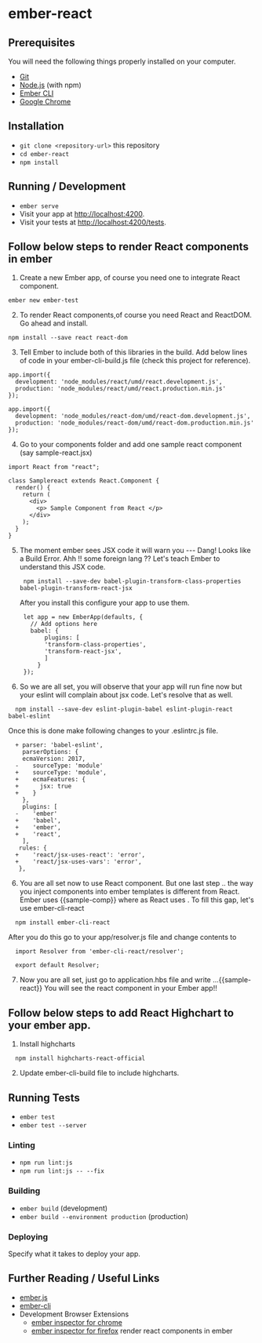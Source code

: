 # ember-react

## Prerequisites

You will need the following things properly installed on your computer.

- [Git](https://git-scm.com/)
- [Node.js](https://nodejs.org/) (with npm)
- [Ember CLI](https://ember-cli.com/)
- [Google Chrome](https://google.com/chrome/)

## Installation

- `git clone <repository-url>` this repository
- `cd ember-react`
- `npm install`

## Running / Development

- `ember serve`
- Visit your app at [http://localhost:4200](http://localhost:4200).
- Visit your tests at [http://localhost:4200/tests](http://localhost:4200/tests).

## Follow below steps to render React components in ember

1. Create a new Ember app, of course you need one to integrate React component.

```
ember new ember-test
```

2. To render React components,of course you need React and ReactDOM. Go ahead and install.

```
npm install --save react react-dom
```

3. Tell Ember to include both of this libraries in the build. Add below lines of code in your ember-cli-build.js file (check this project for reference).

```
app.import({
  development: 'node_modules/react/umd/react.development.js',
  production: 'node_modules/react/umd/react.production.min.js'
});

app.import({
  development: 'node_modules/react-dom/umd/react-dom.development.js',
  production: 'node_modules/react-dom/umd/react-dom.production.min.js'
});
```

4. Go to your components folder and add one sample react component (say sample-react.jsx)

```
import React from "react";

class Samplereact extends React.Component {
  render() {
    return (
      <div>
        <p> Sample Component from React </p>
      </div>
    );
  }
}
```

5. The moment ember sees JSX code it will warn you --- Dang! Looks like a Build Error.
   Ahh !! some foreign lang ??
   Let's teach Ember to understand this JSX code.

   ```
    npm install --save-dev babel-plugin-transform-class-properties babel-plugin-transform-react-jsx
   ```

   After you install this configure your app to use them.

   ```
    let app = new EmberApp(defaults, {
      // Add options here
      babel: {
          plugins: [
          'transform-class-properties',
          'transform-react-jsx',
          ]
        }
    });
   ```

6. So we are all set, you will observe that your app will run fine now but your eslint will complain about jsx code. Let's resolve that as well.

```
  npm install --save-dev eslint-plugin-babel eslint-plugin-react babel-eslint
```

Once this is done make following changes to your .eslintrc.js file.

```
  + parser: 'babel-eslint',
    parserOptions: {
    ecmaVersion: 2017,
  -    sourceType: 'module'
  +    sourceType: 'module',
  +    ecmaFeatures: {
  +      jsx: true
  +    }
    },
    plugins: [
  -    'ember'
  +    'babel',
  +    'ember',
  +    'react',
    ],
   rules: {
  +    'react/jsx-uses-react': 'error',
  +    'react/jsx-uses-vars': 'error',
   },
```

6. You are all set now to use React component. But one last step .. the way you inject components into ember templates is different from React. Ember uses {{sample-comp}} where as React uses <SampleComp>.
   To fill this gap, let's use ember-cli-react

```
  npm install ember-cli-react
```

After you do this go to your app/resolver.js file and change contents to

```
  import Resolver from 'ember-cli-react/resolver';

  export default Resolver;

```

7. Now you are all set, just go to application.hbs file and write ...{{sample-react}} You will see the react component in your Ember app!!

## Follow below steps to add React Highchart to your ember app.

1. Install highcharts

```
  npm install highcharts-react-official
```

2. Update ember-cli-build file to include highcharts.

## Running Tests

- `ember test`
- `ember test --server`

### Linting

- `npm run lint:js`
- `npm run lint:js -- --fix`

### Building

- `ember build` (development)
- `ember build --environment production` (production)

### Deploying

Specify what it takes to deploy your app.

## Further Reading / Useful Links

- [ember.js](https://emberjs.com/)
- [ember-cli](https://ember-cli.com/)
- Development Browser Extensions
  - [ember inspector for chrome](https://chrome.google.com/webstore/detail/ember-inspector/bmdblncegkenkacieihfhpjfppoconhi)
  - [ember inspector for firefox](https://addons.mozilla.org/en-US/firefox/addon/ember-inspector/)
    render react components in ember

```

```
